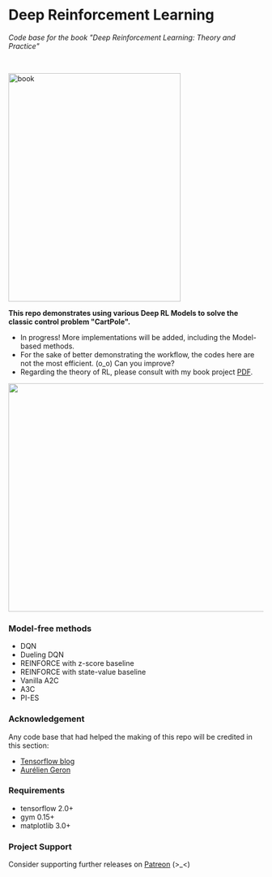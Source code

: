 # Deep Reinforcement Learning

_Code base for the book "Deep Reinforcement Learning: Theory and Practice"_


<br>

<img src="https://user-images.githubusercontent.com/48393370/83000103-7cc52c00-a03c-11ea-910c-11a288fef48a.png" alt="book" width="340" height="450"> <br>

**This repo demonstrates using various Deep RL Models to solve the classic control problem "CartPole".**

- In progress! More implementations will be added, including the Model-based methods. 
- For the sake of better demonstrating the workflow, the codes here are not the most efficient. (o_o) Can you improve? 
- Regarding the theory of RL, please consult with my book project [PDF](https://www.easonspace.com/book). <br>

<img src="https://user-images.githubusercontent.com/48393370/83171903-5c36c800-a149-11ea-81b4-fd987302af9e.gif" width="620" height="450"> <br>


### Model-free methods

- DQN
- Dueling DQN
- REINFORCE with z-score baseline
- REINFORCE with state-value baseline
- Vanilla A2C
- A3C
- PI-ES

### Acknowledgement
Any code base that had helped the making of this repo will be credited in this section:

- [Tensorflow blog](https://blog.tensorflow.org/2018/07/deep-reinforcement-learning-keras-eager-execution.html)
- [Aurélien Geron](https://github.com/ageron/handson-ml2/blob/master/18_reinforcement_learning.ipynb)

### Requirements

- tensorflow 2.0+
- gym 0.15+
- matplotlib 3.0+

### Project Support 

Consider supporting further releases on [Patreon](https://www.patreon.com/easonspace) (>_<)
